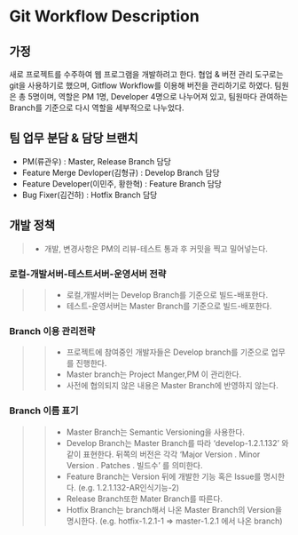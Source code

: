 # Git Workflow Description

## 가정
새로 프로젝트를 수주하여 웹 프로그램을 개발하려고 한다.
협업 & 버전 관리 도구로는 git을 사용하기로 했으며, Gitflow Workflow를 이용해 버전을 관리하기로 하였다.
팀원은 총 5명이며, 역할은 PM 1명, Developer 4명으로 나누어져 있고, 팀원마다 관여하는 Branch를 기준으로 다시 역할을 세부적으로 나누었다.


## 팀 업무 분담 & 담당 브랜치

- PM(류관우) : Master, Release Branch 담당
- Feature Merge Devloper(김형규) : Develop Branch 담당
- Feature Developer(이민주, 황한혁) : Feature Branch 담당
- Bug Fixer(김건하) : Hotfix Branch 담당


## 개발 정책

>- 개발, 변경사항은 PM의 리뷰-테스트 통과 후 커밋을 찍고 밀어넣는다.

### 로컬-개발서버-테스트서버-운영서버 전략

>>- 로컬,개발서버는 Develop Branch를 기준으로 빌드-배포한다.
>>- 테스트-운영서버는 Master Branch를 기준으로 빌드-배포한다.

### Branch 이용 관리전략

>>- 프로젝트에 참여중인 개발자들은 Develop branch를 기준으로 업무를 진행한다.
>>- Master branch는 Project Manger,PM 이 관리한다.
>>- 사전에 협의되지 않은 내용은 Master Branch에 반영하지 않는다.

### Branch 이름 표기

>>- Master Branch는 Semantic Versioning을 사용한다.
>>- Develop Branch는 Master Branch를 따라 ‘develop-1.2.1.132’ 와 같이 표현한다. 뒤쪽의 버전은 각각 ‘Major Version . Minor Version . Patches . 빌드수’ 를 의미한다. 
>>- Feature Branch는 Version 뒤에 개발한 기능 혹은 Issue를 명시한다. (e.g. 1.2.1.132-AR인식기능-2)
>>- Release Branch또한 Mater Branch를 따른다.
>>- Hotfix Branch는 branch해서 나온 Master Branch의 Version을 명시한다. (e.g. hotfix-1.2.1-1   =>  master-1.2.1 에서 나온 branch)

